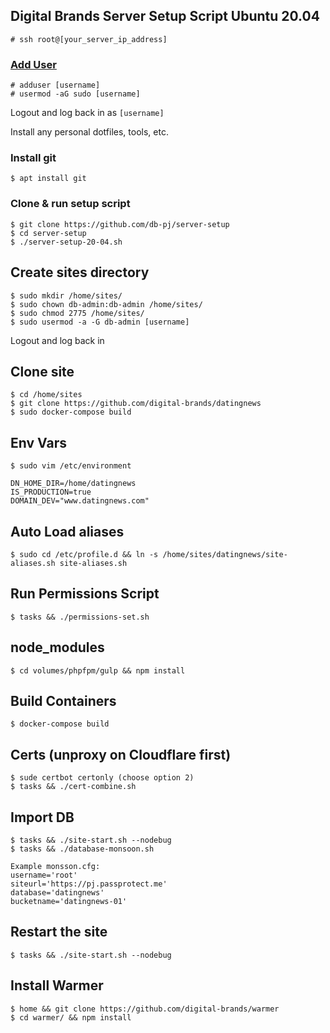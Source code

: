 ## Digital Brands Server Setup Script Ubuntu 20.04

`# ssh root@[your_server_ip_address]`

### [Add User](https://www.digitalocean.com/community/tutorials/how-to-create-a-new-sudo-enabled-user-on-ubuntu)
```
# adduser [username]
# usermod -aG sudo [username]
```

Logout and log back in as `[username]`

Install any personal dotfiles, tools, etc.

### Install git
`$ apt install git`

### Clone & run setup script
```
$ git clone https://github.com/db-pj/server-setup
$ cd server-setup
$ ./server-setup-20-04.sh
```

## Create sites directory
```
$ sudo mkdir /home/sites/
$ sudo chown db-admin:db-admin /home/sites/
$ sudo chmod 2775 /home/sites/
$ sudo usermod -a -G db-admin [username]
```

Logout and log back in

## Clone site
```
$ cd /home/sites
$ git clone https://github.com/digital-brands/datingnews
$ sudo docker-compose build
```

## Env Vars
```
$ sudo vim /etc/environment

DN_HOME_DIR=/home/datingnews
IS_PRODUCTION=true
DOMAIN_DEV="www.datingnews.com"
```

## Auto Load aliases
```
$ sudo cd /etc/profile.d && ln -s /home/sites/datingnews/site-aliases.sh site-aliases.sh
```

## Run Permissions Script
```
$ tasks && ./permissions-set.sh
```

## node_modules
```
$ cd volumes/phpfpm/gulp && npm install
```

## Build Containers
```
$ docker-compose build
```

## Certs (unproxy on Cloudflare first)
```
$ sude certbot certonly (choose option 2)
$ tasks && ./cert-combine.sh
```

## Import DB
```
$ tasks && ./site-start.sh --nodebug
$ tasks && ./database-monsoon.sh

Example monsson.cfg:
username='root'
siteurl='https://pj.passprotect.me'
database='datingnews'
bucketname='datingnews-01'
```

## Restart the site
```
$ tasks && ./site-start.sh --nodebug
```

## Install Warmer
```
$ home && git clone https://github.com/digital-brands/warmer
$ cd warmer/ && npm install
```



